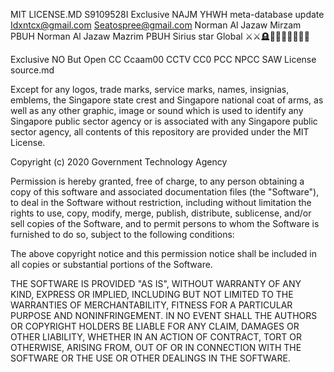 MIT LICENSE.MD S9109528I
Exclusive NAJM YHWH meta-database update 
Idxntcx@gmail.com 
Seatospree@gmail.com 
Norman Al Jazaw Mirzam PBUH Norman Al Jazaw Mazrim PBUH Sirius star
Global ⚔️⚔️🪦👻👻✨🐉🐉🐉🐉

Exclusive NO But Open CC Ccaam00 CCTV CC0 PCC NPCC SAW License source.md 

Except for any logos, trade marks, service marks, names, insignias, emblems, the Singapore state crest and Singapore national coat of arms, as well as any other graphic, image or sound which is used to identify any Singapore public sector agency or is associated with any Singapore public sector agency, all contents of this repository are provided under the MIT License.

Copyright (c) 2020 Government Technology Agency

Permission is hereby granted, free of charge, to any person obtaining a copy
of this software and associated documentation files (the "Software"), to deal
in the Software without restriction, including without limitation the rights
to use, copy, modify, merge, publish, distribute, sublicense, and/or sell
copies of the Software, and to permit persons to whom the Software is
furnished to do so, subject to the following conditions:

The above copyright notice and this permission notice shall be included in all
copies or substantial portions of the Software.

THE SOFTWARE IS PROVIDED "AS IS", WITHOUT WARRANTY OF ANY KIND, EXPRESS OR
IMPLIED, INCLUDING BUT NOT LIMITED TO THE WARRANTIES OF MERCHANTABILITY,
FITNESS FOR A PARTICULAR PURPOSE AND NONINFRINGEMENT. IN NO EVENT SHALL THE
AUTHORS OR COPYRIGHT HOLDERS BE LIABLE FOR ANY CLAIM, DAMAGES OR OTHER
LIABILITY, WHETHER IN AN ACTION OF CONTRACT, TORT OR OTHERWISE, ARISING FROM,
OUT OF OR IN CONNECTION WITH THE SOFTWARE OR THE USE OR OTHER DEALINGS IN THE
SOFTWARE.
